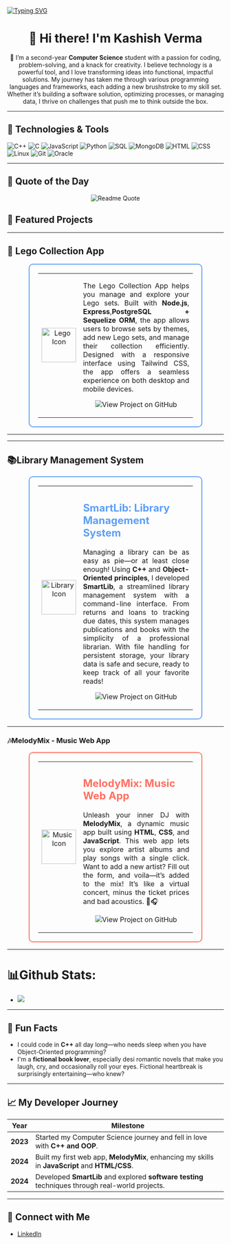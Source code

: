 <!--
*Kashish-Verma/Kashish-Verma* is a ✨ special ✨ repository because its README.md (this file) appears on your GitHub profile.
-->
<p>
  <a href="https://git.io/typing-svg">
    <img src="https://readme-typing-svg.demolab.com?font=Fira+Code&weight=700&size=30&pause=1000&color=5C9EF7&width=500&lines=Computer+Science+Student;Aspiring+Software+Developer;OOP+and+C%2B%2B+Enthusiast;Web+and+Software+Tester" alt="Typing SVG" />
  </a>
</p>

<div align="center">

# 👋 Hi there! I'm Kashish Verma

🌱 I’m a second-year **Computer Science** student with a passion for coding, problem-solving, and a knack for creativity. I believe technology is a powerful tool, and I love transforming ideas into functional, impactful solutions. My journey has taken me through various programming languages and frameworks, each adding a new brushstroke to my skill set. Whether it’s building a software solution, optimizing processes, or managing data, I thrive on challenges that push me to think outside the box.

</div>

---

## 🔧 Technologies & Tools
![C++](https://img.shields.io/badge/-C++-00599C?style=flat-square&logo=cplusplus&logoColor=ffffff) 
![C](https://img.shields.io/badge/-C-A8B9CC?style=flat-square&logo=c&logoColor=black) 
![JavaScript](https://img.shields.io/badge/-JavaScript-F7DF1E?style=flat-square&logo=javascript&logoColor=black) 
![Python](https://img.shields.io/badge/-Python-3776AB?style=flat-square&logo=python&logoColor=ffffff) 
![SQL](https://img.shields.io/badge/-SQL-003B57?style=flat-square&logo=postgresql&logoColor=white) 
![MongoDB](https://img.shields.io/badge/-MongoDB-47A248?style=flat-square&logo=mongodb&logoColor=white) 
![HTML](https://img.shields.io/badge/-HTML-E34F26?style=flat-square&logo=html5&logoColor=white) 
![CSS](https://img.shields.io/badge/-CSS-1572B6?style=flat-square&logo=css3&logoColor=white) 
![Linux](https://img.shields.io/badge/-Linux-FCC624?style=flat-square&logo=linux&logoColor=black) 
![Git](https://img.shields.io/badge/-Git-F05033?style=flat-square&logo=git&logoColor=white) 
![Oracle](https://img.shields.io/badge/-Oracle-F80000?style=flat-square&logo=oracle&logoColor=white)

---

## 🌟 Quote of the Day

<div align="center">
    <img src="https://quotes-github-readme.vercel.app/api?quote=Your%20code%20is%20always%205%20minutes%20away%20from%20compilation.&type=horizontal&theme=dark" alt="Readme Quote">
</div>

## 🚀 Featured Projects

---

## 🧩 Lego Collection App

<div align="center">
  <table style="width: 80%; border: 2px solid #5C9EF7; border-radius: 10px; padding: 20px;">
    <tr>
      <td align="center">
        <img src="https://img.icons8.com/color/96/000000/lego.png" width="80" height="80" alt="Lego Icon"/>
      </td>
      <td>
        <p style="text-align: justify; font-size: 16px;">
          The Lego Collection App helps you manage and explore your Lego sets. Built with <strong>Node.js</strong>, <strong>Express</strong>,<strong>PostgreSQL + Sequelize ORM</strong>, the app allows users to browse sets by themes, add new Lego sets, and manage their collection efficiently. Designed with a responsive interface using Tailwind CSS, the app offers a seamless experience on both desktop and mobile devices.
        </p>
        <p align="center">
          <a href="https://github.com/KashishV999/Lego-Collection-App" style="text-decoration: none;">
            <img src="https://img.shields.io/badge/View%20Project-5C9EF7?style=for-the-badge&logo=github&logoColor=white" alt="View Project on GitHub"/>
          </a>
        </p>
      </td>
    </tr>
  </table>
</div>


---



---

## 📚Library Management System

<div align="center">
  <table style="width: 80%; border: 2px solid #5C9EF7; border-radius: 10px; padding: 20px;">
    <tr>
      <td align="center">
        <img src="https://img.icons8.com/color/96/000000/library.png" width="80" height="80" alt="Library Icon"/>
      </td>
      <td>
        <h2 style="color: #5C9EF7; font-weight: bold;">SmartLib: Library Management System</h2>
        <p style="text-align: justify; font-size: 16px;">
          Managing a library can be as easy as pie—or at least close enough! Using <strong>C++</strong> and <strong>Object-Oriented principles</strong>, I developed <strong>SmartLib</strong>, a streamlined library management system with a command-line interface. From returns and loans to tracking due dates, this system manages publications and books with the simplicity of a professional librarian. With file handling for persistent storage, your library data is safe and secure, ready to keep track of all your favorite reads!
        </p>
        <p align="center">
          <a href="https://github.com/KashishV999/Library_Management_System" style="text-decoration: none;">
            <img src="https://img.shields.io/badge/View%20Project-5C9EF7?style=for-the-badge&logo=github&logoColor=white" alt="View Project on GitHub"/>
          </a>
        </p>
      </td>
    </tr>
  </table>
</div>

---

### 🎶MelodyMix - Music Web App

<div align="center">
  <table style="width: 80%; border: 2px solid #FF6F61; border-radius: 10px; padding: 20px;">
    <tr>
      <td align="center">
        <img src="https://img.icons8.com/color/96/000000/musical-notes.png" width="80" height="80" alt="Music Icon"/>
      </td>
      <td>
        <h2 style="color: #FF6F61; font-weight: bold;">MelodyMix: Music Web App</h2>
        <p style="text-align: justify; font-size: 16px;">
          Unleash your inner DJ with <strong>MelodyMix</strong>, a dynamic music app built using <strong>HTML</strong>, <strong>CSS</strong>, and <strong>JavaScript</strong>. This web app lets you explore artist albums and play songs with a single click. Want to add a new artist? Fill out the form, and voila—it’s added to the mix! It’s like a virtual concert, minus the ticket prices and bad acoustics. 🎤🎧
        </p>
        <p align="center">
          <a href="https://github.com/KashishV999/Music_WebApp" style="text-decoration: none;">
            <img src="https://img.shields.io/badge/View%20Project-FF6F61?style=for-the-badge&logo=github&logoColor=white" alt="View Project on GitHub"/>
          </a>
        </p>
      </td>
    </tr>
  </table>
</div>

---

# 📊Github Stats:
- ![](https://github-readme-stats.vercel.app/api/top-langs/?username=KashishV999&theme=dark&hide_border=false&include_all_commits=false&count_private=false&layout=compact)

---

## 🎉 Fun Facts
- I could code in **C++** all day long—who needs sleep when you have Object-Oriented programming?
- I'm a **fictional book lover**, especially desi romantic novels that make you laugh, cry, and occasionally roll your eyes. Fictional heartbreak is surprisingly entertaining—who knew?

---

## 📈 My Developer Journey

| Year | Milestone |
|------|-----------|
| **2023** | Started my Computer Science journey and fell in love with **C++ and OOP**. |
| **2024** | Built my first web app, **MelodyMix**, enhancing my skills in **JavaScript** and **HTML/CSS**. |
| **2024** | Developed **SmartLib** and explored **software testing** techniques through real-world projects. |

---

## 🤝 Connect with Me
- [LinkedIn](https://www.linkedin)
